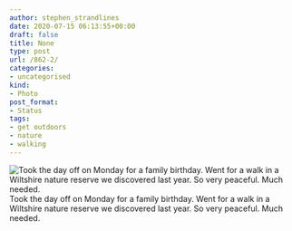 ```yaml
---
author: stephen_strandlines
date: 2020-07-15 06:13:55+00:00
draft: false
title: None
type: post
url: /862-2/
categories:
- uncategorised
kind:
- Photo
post_format:
- Status
tags:
- get outdoors
- nature
- walking
---
```


![Took the day off on Monday for a family birthday. Went for a walk in a Wiltshire nature reserve we discovered last year. So very peaceful. Much needed.](https://www.dropbox.com/s/wt9gxhkjful4xnz/IMG_3511.JPG?raw=1)
Took the day off on Monday for a family birthday. Went for a walk in a Wiltshire nature reserve we discovered last year. So very peaceful. Much needed.
